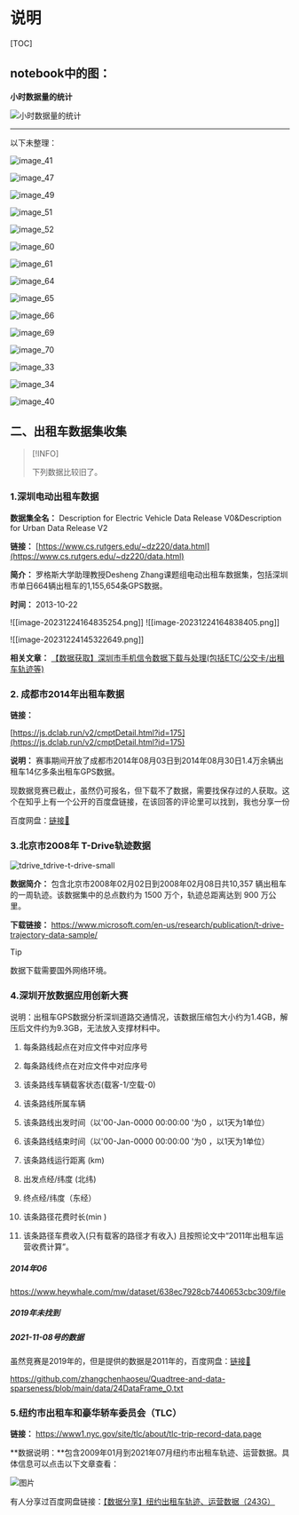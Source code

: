 # 说明

[TOC]

## notebook中的图：

**小时数据量的统计**

![小时数据量的统计](assets/image_57-1713088006416-17.png)

---

以下未整理：


![image_41](assets/image_41-1713088006416-18.png)

![image_47](assets/image_47-1713088006416-19.png)

![image_49](assets/image_49-1713088006416-20.png)

![image_51](assets/image_51-1713088006416-21.png)

![image_52](assets/image_52-1713088006416-22.png)



![image_60](assets/image_60-1713088006416-23.png)

![image_61](assets/image_61-1713088006416-24.png)

![image_64](assets/image_64-1713088006417-25.png)

![image_65](assets/image_65-1713088006417-26.png)

![image_66](assets/image_66-1713088006417-27.png)

![image_69](assets/image_69-1713088006417-28.png)

![image_70](assets/image_70-1713088006417-29.png)

![image_33](assets/image_33-1713088006417-30.png)

![image_34](assets/image_34-1713088006417-31.png)

![image_40](assets/image_40-1713088006417-32.png)













## 二、出租车数据集收集

> [!INFO]
>
> 下列数据比较旧了。

### 1.深圳电动出租车数据

**数据集全名：** Description for Electric Vehicle Data Release V0&Description for Urban Data Release V2

**链接：** [https://www.cs.rutgers.edu/~dz220/data.html](https://www.cs.rutgers.edu/~dz220/data.html)

**简介：** 罗格斯大学助理教授Desheng Zhang课题组电动出租车数据集，包括深圳市单日664辆出租车的1,155,654条GPS数据。

**时间：** 2013-10-22

![[image-20231224164835254.png]]
![[image-20231224164838405.png]]

![[image-20231224145322649.png]]

**相关文章：** [【数据获取】深圳市手机信令数据下载与处理(包括ETC/公交卡/出租车轨迹等)](http://mp.weixin.qq.com/s?__biz=MzA3NTk0MTU3MA==&mid=2247525398&idx=1&sn=caa592607870f5ae1deeb4f1f84865af&chksm=9f6af7bba81d7eadd980ea6058ef7c288424956dfb765fbe4b7351f40ab0aa7793d25904357a&scene=21#wechat_redirect)

### 2. 成都市2014年出租车数据

**链接：**

[https://js.dclab.run/v2/cmptDetail.html?id=175](https://js.dclab.run/v2/cmptDetail.html?id=175)

**说明：** 赛事期间开放了成都市2014年08月03日到2014年08月30日1.4万余辆出租车14亿多条出租车GPS数据。

现数据竞赛已截止，虽然仍可报名，但下载不了数据，需要找保存过的人获取。这个在知乎上有一个公开的百度盘链接，在该回答的评论里可以找到，我也分享一份

百度网盘：[链接🔗](https://pan.baidu.com/s/10GjFUTUg58pp7ylRvnwbig?pwd=twa4)



### **3.北京市2008年 T-Drive轨迹数据**

![tdrive_tdrive-t-drive-small](assets/tdrive_tdrive-t-drive-small-257x300.jpg)

**数据简介：** 包含北京市2008年02月02日到2008年02月08日共10,357 辆出租车的一周轨迹。该数据集中的总点数约为 1500 万个，轨迹总距离达到 900 万公里。

**下载链接：** https://www.microsoft.com/en-us/research/publication/t-drive-trajectory-data-sample/

> [!TIP]
>
> 数据下载需要国外网络环境。  



### 4.深圳开放数据应用创新大赛

说明：出租车GPS数据分析深圳道路交通情况，该数据压缩包大小约为1.4GB，解压后文件约为9.3GB，无法放入支撑材料中。

1. 每条路线起点在对应文件中对应序号

2. 每条路线终点在对应文件中对应序号

3. 该条路线车辆载客状态(载客-1/空载-0)

4. 该条路线所属车辆

5. 该条路线出发时间（以'00-Jan-0000 00:00:00 '为0 ，以1天为1单位）

6. 该条路线结束时间（以'00-Jan-0000 00:00:00 '为0 ，以1天为1单位）

7. 该条路线运行距离 (km)

8. 出发点经/纬度 (北纬)

9. 终点经/纬度（东经）

10. 该条路径花费时长(min )

11. 该条路径车费收入(只有载客的路径才有收入) 且按照论文中“2011年出租车运营收费计算”。

##### 2014年06
https://www.heywhale.com/mw/dataset/638ec7928cb7440653cbc309/file

##### 2019年未找到
##### 2021-11-08号的数据

虽然竞赛是2019年的，但是提供的数据是2011年的，百度网盘：[链接🔗](https://pan.baidu.com/s/13qwVSB--8KZjrhlkZaOVAA?pwd=tq0h)

https://github.com/zhangchenhaoseu/Quadtree-and-data-sparseness/blob/main/data/24DataFrame_O.txt

  

### 5.纽约市出租车和豪华轿车委员会（TLC）

**链接：** https://www1.nyc.gov/site/tlc/about/tlc-trip-record-data.page

**数据说明：**包含2009年01月到2021年07月纽约市出租车轨迹、运营数据。具体信息可以点击以下文章查看：

  ![图片](assets/640-1699976776300-3.jpeg)



有人分享过百度网盘链接：[【数据分享】纽约出租车轨迹、运营数据（243G）](https://mp.weixin.qq.com/s?__biz=MzA3NTk0MTU3MA==&mid=2247504966&idx=1&sn=cffd34f3e7326d2da2b2e515cb32be1f&chksm=9f6a47eba81dcefd3cf91911adf6627f31c125daea2402fca90a62410806d9fcd893f4aaadf2&scene=21#wechat_redirect)

